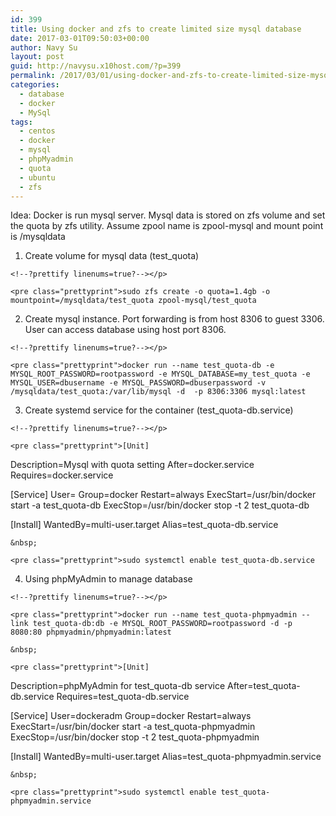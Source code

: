 ```yaml
---
id: 399
title: Using docker and zfs to create limited size mysql database
date: 2017-03-01T09:50:03+00:00
author: Navy Su
layout: post
guid: http://navysu.x10host.com/?p=399
permalink: /2017/03/01/using-docker-and-zfs-to-create-limited-size-mysql-database/
categories:
  - database
  - docker
  - MySql
tags:
  - centos
  - docker
  - mysql
  - phpMyadmin
  - quota
  - ubuntu
  - zfs
---
```

Idea: Docker is run mysql server. Mysql data is stored on zfs volume and set the quota by zfs utility. Assume zpool name is zpool-mysql and mount point is /mysqldata

  1. Create volume for mysql data (test_quota)
  
    <!--?prettify linenums=true?--></p> 
    
    <pre class="prettyprint">sudo zfs create -o quota=1.4gb -o mountpoint=/mysqldata/test_quota zpool-mysql/test_quota
</pre>

  2. Create mysql instance. Port forwarding is from host 8306 to guest 3306. User can access database using host port 8306.
  
    <!--?prettify linenums=true?--></p> 
    
    <pre class="prettyprint">docker run --name test_quota-db -e MYSQL_ROOT_PASSWORD=rootpassword -e MYSQL_DATABASE=my_test_quota -e MYSQL_USER=dbusername -e MYSQL_PASSWORD=dbuserpassword -v /mysqldata/test_quota:/var/lib/mysql -d  -p 8306:3306 mysql:latest
</pre>

  3. Create systemd service for the container (test_quota-db.service)
  
    <!--?prettify linenums=true?--></p> 
    
    <pre class="prettyprint">[Unit]
Description=Mysql with quota setting
After=docker.service
Requires=docker.service

[Service]
User=
Group=docker
Restart=always
ExecStart=/usr/bin/docker start -a test_quota-db
ExecStop=/usr/bin/docker stop -t 2 test_quota-db


[Install]
WantedBy=multi-user.target
Alias=test_quota-db.service
</pre>
    
    &nbsp;
    
    <pre class="prettyprint">sudo systemctl enable test_quota-db.service
</pre>

  4. Using phpMyAdmin to manage database
  
    <!--?prettify linenums=true?--></p> 
    
    <pre class="prettyprint">docker run --name test_quota-phpmyadmin --link test_quota-db:db -e MYSQL_ROOT_PASSWORD=rootpassword -d -p 8080:80 phpmyadmin/phpmyadmin:latest
</pre>
    
    &nbsp;
    
    <pre class="prettyprint">[Unit]
Description=phpMyAdmin for test_quota-db service
After=test_quota-db.service
Requires=test_quota-db.service

[Service]
User=dockeradm
Group=docker
Restart=always
ExecStart=/usr/bin/docker start -a test_quota-phpmyadmin
ExecStop=/usr/bin/docker stop -t 2 test_quota-phpmyadmin


[Install]
WantedBy=multi-user.target
Alias=test_quota-phpmyadmin.service
</pre>
    
    &nbsp;
    
    <pre class="prettyprint">sudo systemctl enable test_quota-phpmyadmin.service
</pre>